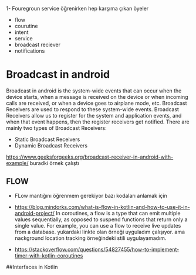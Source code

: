 1- Fouregroun service öğrenirken hep karşıma çıkan öyeler

- flow
- courutine
- intent
- service
- broadcast reciever
- notifications

# Broadcast in android
Broadcast in android is the system-wide events that can occur when the device starts, when a message is 
received on the device or when incoming calls are received, or when a device goes to airplane mode, etc.
Broadcast Receivers are used to respond to these system-wide events. Broadcast Receivers allow us to register 
for the system and application events, and when that event happens, then the register receivers get notified.
There are mainly two types of Broadcast Receivers:
- Static Broadcast Receivers
- Dynamic Broadcast Receivers

https://www.geeksforgeeks.org/broadcast-receiver-in-android-with-example/
buradki örnek çalıştı


## FLOW
- FLow mantığını öğrenmem gerekiyor bazı kodaları anlamak için
- https://blog.mindorks.com/what-is-flow-in-kotlin-and-how-to-use-it-in-android-project/
   In coroutines, a flow is a type that can emit multiple values sequentially,
as opposed to suspend functions that return only a single value.
For example, you can use a flow to receive live updates from a database.
  yukardaki linkte olan örneği uyguladım çalışıyor. ama nackground location tracking örneğindeki
stili uygulayamadım.

- https://stackoverflow.com/questions/54827455/how-to-implement-timer-with-kotlin-coroutines

##Interfaces in Kotlin


